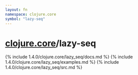 ```yaml
---
layout: fn
namespace: clojure.core
symbol: "lazy-seq"
---
```


# [clojure.core](../)/lazy-seq

{% include 1.4.0/clojure.core/lazy_seq/docs.md %}
{% include 1.4.0/clojure.core/lazy_seq/examples.md %}
{% include 1.4.0/clojure.core/lazy_seq/src.md %}

